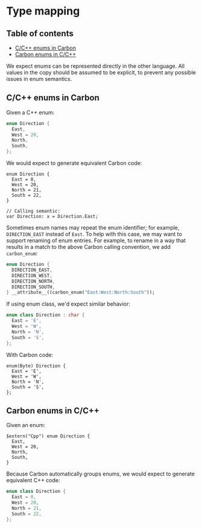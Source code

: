 # Type mapping

<!--
Part of the Carbon Language project, under the Apache License v2.0 with LLVM
Exceptions. See /LICENSE for license information.
SPDX-License-Identifier: Apache-2.0 WITH LLVM-exception
-->

## Table of contents

<!-- toc -->

- [C/C++ enums in Carbon](#cc-enums-in-carbon)
- [Carbon enums in C/C++](#carbon-enums-in-cc)

<!-- tocstop -->

We expect enums can be represented directly in the other language. All values in
the copy should be assumed to be explicit, to prevent any possible issues in
enum semantics.

## C/C++ enums in Carbon

Given a C++ enum:

```cc
enum Direction {
  East,
  West = 20,
  North,
  South,
};
```

We would expect to generate equivalent Carbon code:

```carbon
enum Direction {
  East = 0,
  West = 20,
  North = 21,
  South = 22,
}

// Calling semantic:
var Direction: x = Direction.East;
```

Sometimes enum names may repeat the enum identifier; for example,
`DIRECTION_EAST` instead of `East`. To help with this case, we may want to
support renaming of enum entries. For example, to rename in a way that results
in a match to the above Carbon calling convention, we add `carbon_enum`:

```cc
enum Direction {
  DIRECTION_EAST,
  DIRECTION_WEST,
  DIRECTION_NORTH,
  DIRECTION_SOUTH,
} __attribute__((carbon_enum("East:West:North:South"));
```

If using enum class, we'd expect similar behavior:

```cc
enum class Direction : char {
  East = 'E',
  West = 'W',
  North = 'N',
  South = 'S',
};
```

With Carbon code:

```carbon
enum(Byte) Direction {
  East = 'E',
  West = 'W',
  North = 'N',
  South = 'S',
};
```

## Carbon enums in C/C++

Given an enum:

```carbon
$extern("Cpp") enum Direction {
  East,
  West = 20,
  North,
  South,
}
```

Because Carbon automatically groups enums, we would expect to generate
equivalent C++ code:

```cc
enum class Direction {
  East = 0,
  West = 20,
  North = 21,
  South = 22,
};
```
